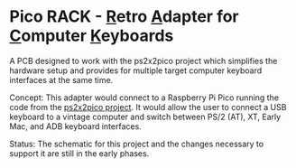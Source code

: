 # Pico RACK - <ins>R</ins>etro <ins>A</ins>dapter for <ins>C</ins>omputer <ins>K</ins>eyboards
A PCB designed to work with the ps2x2pico project which simplifies the hardware setup and provides for multiple target computer keyboard interfaces at the same time.

Concept: This adapter would connect to a Raspberry Pi Pico running the code from the [ps2x2pico project](https://github.com/No0ne/ps2x2pico). It would allow the user to connect a USB keyboard to a vintage computer and switch between PS/2 (AT), XT, Early Mac, and ADB keyboard interfaces.

Status: The schematic for this project and the changes necessary to support it are still in the early phases.
